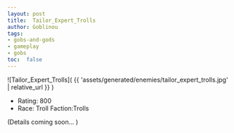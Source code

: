 ```yaml
---
layout: post
title:  Tailor_Expert_Trolls
author: Goblinou
tags:
- gobs-and-gods
- gameplay
- gobs
toc:  false
---
```


![Tailor_Expert_Trolls]( {{ 'assets/generated/enemies/tailor_expert_trolls.jpg' | relative_url }} )
- Rating: 800
- Race: Troll  Faction:Trolls

(Details coming soon... )